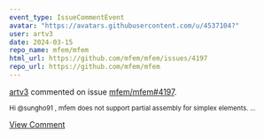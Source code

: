 ```yaml
---
event_type: IssueCommentEvent
avatar: "https://avatars.githubusercontent.com/u/4537104?"
user: artv3
date: 2024-03-15
repo_name: mfem/mfem
html_url: https://github.com/mfem/mfem/issues/4197
repo_url: https://github.com/mfem/mfem
---
```


<a href='https://github.com/artv3' target='_blank'>artv3</a> commented on issue <a href='https://github.com/mfem/mfem/issues/4197' target='_blank'>mfem/mfem#4197</a>.

<small>Hi @sungho91 , mfem does not support partial assembly for simplex elements. ...</small>

<a href='https://github.com/mfem/mfem/issues/4197' target='_blank'>View Comment</a>